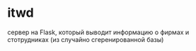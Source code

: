 ﻿# itwd
сервер на Flask, который выводит информацию о фирмах и стотрудниках (из случайно сгеренированной базы)